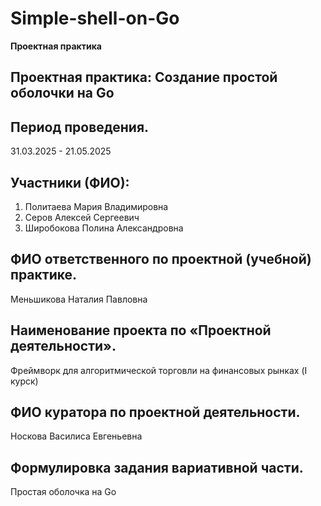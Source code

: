 # Simple-shell-on-Go
**Проектная практика**

## Проектная практика: Создание простой оболочки на Go


## Период проведения.
31.03.2025 - 21.05.2025

## Участники (ФИО):
1. Политаева Мария Владимировна
2. Серов Алексей Сергеевич
3. Широбокова Полина Александровна


## ФИО ответственного по проектной (учебной) практике.
Меньшикова Наталия Павловна


## Наименование проекта по «Проектной деятельности».
Фреймворк для алгоритмической торговли на финансовых рынках (I курск)


## ФИО куратора по проектной деятельности.
Носкова Василиса Евгеньевна


## Формулировка задания вариативной части.
Простая оболочка на Go
